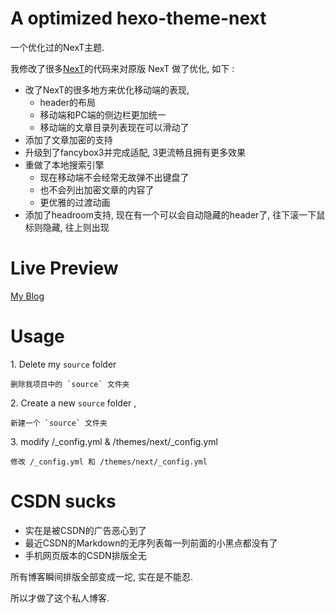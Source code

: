 # A optimized hexo-theme-next

一个优化过的NexT主题. 

我修改了很多[NexT](https://github.com/iissnan/hexo-theme-next)的代码来对原版 NexT 做了优化, 如下 : 

- 改了NexT的很多地方来优化移动端的表现,
    -  header的布局
    -  移动端和PC端的侧边栏更加统一
    -  移动端的文章目录列表现在可以滑动了
- 添加了文章加密的支持
- 升级到了fancybox3并完成适配, 3更流畅且拥有更多效果
- 重做了本地搜索引擎
    - 现在移动端不会经常无故弹不出键盘了
    - 也不会列出加密文章的内容了
    - 更优雅的过渡动画
- 添加了headroom支持, 现在有一个可以会自动隐藏的header了, 往下滚一下鼠标则隐藏, 往上则出现


# Live Preview

[My Blog](https://hulinhong.com)


# Usage

1\. Delete my `source` folder

    删除我项目中的 `source` 文件夹

2\. Create a new `source` folder , 

    新建一个 `source` 文件夹

3\. modify /_config.yml & /themes/next/_config.yml

    修改 /_config.yml 和 /themes/next/_config.yml

# CSDN sucks

* 实在是被CSDN的广告恶心到了
* 最近CSDN的Markdown的无序列表每一列前面的小黑点都没有了
* 手机网页版本的CSDN排版全无

所有博客瞬间排版全部变成一坨, 实在是不能忍.

所以才做了这个私人博客.

